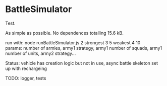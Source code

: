 # BattleSimulator
  
Test.  
 
As simple as possible. No dependences totalling 15.6 kB.  
  
run with: node runBattleSimulator.js 2 strongest 3 5 weakest 4 10  
params: number of armies, army1 strategy, army1 number of squads, army1 number of units, army2 strategy...  
  
Status: vehicle has creation logic but not in use, async battle skeleton set up with rechargeing  
  
TODO: logger, tests
